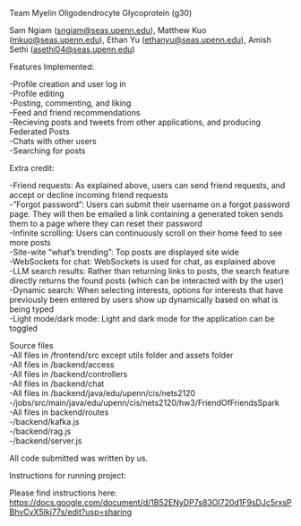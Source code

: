Team Myelin Oligodendrocyte Glycoprotein (g30)

Sam Ngiam (sngiam@seas.upenn.edu), Matthew Kuo (mkuo@seas.upenn.edu), Ethan Yu (ethanyu@seas.upenn.edu), Amish Sethi (asethi04@seas.upenn.edu)

Features Implemented:

-Profile creation and user log in  
-Profile editing  
-Posting, commenting, and liking  
-Feed and friend recommendations  
-Recieving posts and tweets from other applications, and producing Federated Posts  
-Chats with other users  
-Searching for posts  

Extra credit:

-Friend requests: As explained above, users can send friend requests, and accept or decline incoming friend requests  
-”Forgot password”:  Users can submit their username on a forgot password page. They will then be emailed a link containing a generated token sends them to a page where they can reset their password  
-Infinite scrolling: Users can continuously scroll on their home feed to see more posts  
-Site-wite “what’s trending”: Top posts are displayed site wide  
-WebSockets for chat: WebSockets is used for chat, as explained above  
-LLM search results: Rather than returning links to posts, the search feature directly returns the found posts (which can be interacted with by the user)  
-Dynamic search: When selecting interests, options for interests that have previously been entered by users show up dynamically based on what is being typed  
-Light mode/dark mode: Light and dark mode for the application can be toggled  

Source files  
-All files in /frontend/src except utils folder and assets folder  
-All files in /backend/access  
-All files in /backend/controllers  
-All files in /backend/chat  
-All files in /backend/java/edu/upenn/cis/nets2120  
-/jobs/src/main/java/edu/upenn/cis/nets2120/hw3/FriendOfFriendsSpark  
-All files in backend/routes  
-/backend/kafka.js  
-/backend/rag.js  
-/backend/server.js  

All code submitted was written by us. 

Instructions for running project:

Please find instructions here: https://docs.google.com/document/d/1B52ENyDP7s83Ol720d1F9sDJc5rxsPBhvCvX5Ikj77s/edit?usp=sharing 

